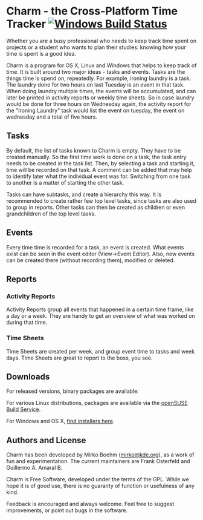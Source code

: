 Charm - the Cross-Platform Time Tracker [![Windows Build Status](https://ci.appveyor.com/api/projects/status/github/kdab/charm?branch=master&svg=true)](https://ci.appveyor.com/project/winterz/charm/branch/master)
======================================
Whether you are a busy professional who needs to keep track time spent on
projects or a student who wants to plan their studies: knowing how your
time is spent is a good idea.

Charm is a program for OS X, Linux and Windows that helps to keep
track of time. It is built around two major ideas - tasks and
events. Tasks are the things time is spend on, repeatedly. For
example, ironing laundry is a task. The laundry done for two hours on
last Tuesday is an event in that task. When doing laundry multiple
times, the events will be accumulated, and can later be printed in
activity reports or weekly time sheets. So in case laundry would be
done for three hours on Wednesday again, the activity report for the
"Ironing Laundry" task would list the event on tuesday, the event on
wednesday and a total of five hours.

Tasks
-----
By default, the list of tasks known to Charm is empty. They have to be
created manually. So the first time work is done on a task, the task
entry needs to be created in the task list. Then, by selecting a task
and starting it, time will be recorded on that task. A comment can be
added that may help to identify later what the individual event was
for.
Switching from one task to another is a matter of starting the other
task.

Tasks can have subtasks, and create a hierarchy this way. It is
recommended to create rather few top level tasks, since tasks are also
used to group in reports. Other tasks can then be created as children
or even grandchildren of the top level tasks.

Events
------
Every time time is recorded for a task, an event is created. What
events exist can be seen in the event editor (View->Event
Editor). Also, new events can be created there (without recording
them), modified or deleted.


Reports
-------
### Activity Reports
Activity Reports group all events that happened in a certain time
frame, like a day or a week. They are handy to get an overview of what
was worked on during that time.

### Time Sheets
Time Sheets are created per week, and group event time to tasks and
week days. Time Sheets are great to report to the boss, you see.

Downloads
---------

For released versions, binary packages are available:

For various Linux distributions, packages are available via the [openSUSE Build Service](https://build.opensuse.org/package/show/isv:KDAB/charmtimetracker/).

For Windows and OS X, [find installers here](https://github.com/KDAB/Charm/releases).

Authors and License
-------------------
Charm has been developed by Mirko Boehm (mirko@kde.org), as a work of fun and
experimentation. The current maintainers are Frank Osterfeld and Guillermo A.
Amaral B.

Charm is Free Software, developed under the terms
of the GPL. While we hope it is of good use, there is no guaranty of
function or usefulness of any kind.

Feedback is encouraged and always welcome. Feel free to suggest
improvements, or point out bugs in the software.
